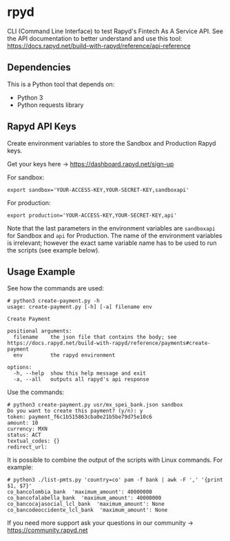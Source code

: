 # rpyd

CLI (Command Line Interface) to test Rapyd's Fintech As A Service  API. See the API documentation to better understand and use this tool: https://docs.rapyd.net/build-with-rapyd/reference/api-reference

## Dependencies

This is a Python tool that depends on:

* Python 3
* Python requests library

## Rapyd API Keys

Create environment variables to store the Sandbox and Production Rapyd keys.

Get your keys here -> https://dashboard.rapyd.net/sign-up

For sandbox:

```
export sandbox='YOUR-ACCESS-KEY,YOUR-SECRET-KEY,sandboxapi'
```

For production:

```
export production='YOUR-ACCESS-KEY,YOUR-SECRET-KEY,api'
```

Note that the last parameters in the environment variables are `sandboxapi` for Sandbox and `api` for Production.
The name of the environment variables is irrelevant; however the exact same variable name has to be used to
run the scripts (see example below).

## Usage Example

See how the commands are used:

```console
# python3 create-payment.py -h
usage: create-payment.py [-h] [-a] filename env

Create Payment

positional arguments:
  filename    the json file that contains the body; see https://docs.rapyd.net/build-with-rapyd/reference/payments#create-payment
  env         the rapyd environment

options:
  -h, --help  show this help message and exit
  -a, --all   outputs all rapyd's api response
```

Use the commands:

```console
# python3 create-payment.py usr/mx_spei_bank.json sandbox
Do you want to create this payment? (y/n): y
token: payment_f6c1b515863cba0e21b5be79d75e10c6
amount: 10
currency: MXN
status: ACT
textual_codes: {}
redirect_url:
```

It is possible to combine the output of the scripts with Linux commands. For example:

```console
# python3 ./list-pmts.py 'country=co' pam -f bank | awk -F ',' '{print $1, $7}'
co_bancolombia_bank  'maximum_amount': 40000000
co_bancofalabella_bank  'maximum_amount': 40000000
co_bancocajasocial_lcl_bank  'maximum_amount': None
co_bancodeoccidente_lcl_bank  'maximum_amount': None
```

If you need more support ask your questions in our community -> https://community.rapyd.net